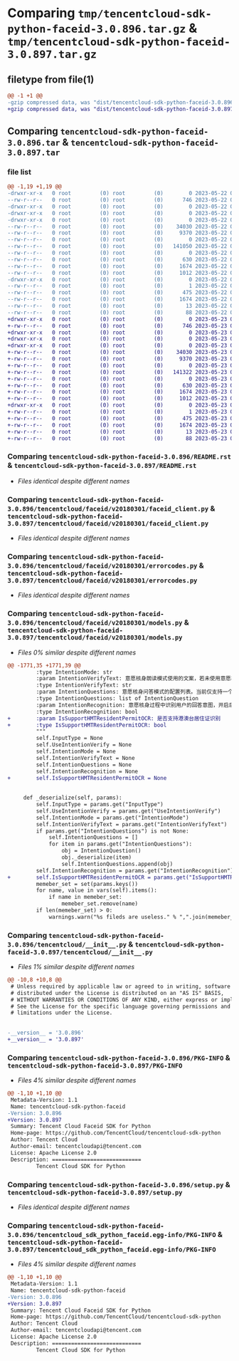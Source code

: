 # Comparing `tmp/tencentcloud-sdk-python-faceid-3.0.896.tar.gz` & `tmp/tencentcloud-sdk-python-faceid-3.0.897.tar.gz`

## filetype from file(1)

```diff
@@ -1 +1 @@
-gzip compressed data, was "dist/tencentcloud-sdk-python-faceid-3.0.896.tar", last modified: Mon May 22 00:23:19 2023, max compression
+gzip compressed data, was "dist/tencentcloud-sdk-python-faceid-3.0.897.tar", last modified: Tue May 23 02:22:48 2023, max compression
```

## Comparing `tencentcloud-sdk-python-faceid-3.0.896.tar` & `tencentcloud-sdk-python-faceid-3.0.897.tar`

### file list

```diff
@@ -1,19 +1,19 @@
-drwxr-xr-x   0 root         (0) root         (0)        0 2023-05-22 00:23:19.000000 tencentcloud-sdk-python-faceid-3.0.896/
--rw-r--r--   0 root         (0) root         (0)      746 2023-05-22 00:23:19.000000 tencentcloud-sdk-python-faceid-3.0.896/README.rst
-drwxr-xr-x   0 root         (0) root         (0)        0 2023-05-22 00:23:19.000000 tencentcloud-sdk-python-faceid-3.0.896/tencentcloud/
-drwxr-xr-x   0 root         (0) root         (0)        0 2023-05-22 00:23:19.000000 tencentcloud-sdk-python-faceid-3.0.896/tencentcloud/faceid/
-drwxr-xr-x   0 root         (0) root         (0)        0 2023-05-22 00:23:19.000000 tencentcloud-sdk-python-faceid-3.0.896/tencentcloud/faceid/v20180301/
--rw-r--r--   0 root         (0) root         (0)    34030 2023-05-22 00:23:19.000000 tencentcloud-sdk-python-faceid-3.0.896/tencentcloud/faceid/v20180301/faceid_client.py
--rw-r--r--   0 root         (0) root         (0)     9370 2023-05-22 00:23:19.000000 tencentcloud-sdk-python-faceid-3.0.896/tencentcloud/faceid/v20180301/errorcodes.py
--rw-r--r--   0 root         (0) root         (0)        0 2023-05-22 00:23:19.000000 tencentcloud-sdk-python-faceid-3.0.896/tencentcloud/faceid/v20180301/__init__.py
--rw-r--r--   0 root         (0) root         (0)   141050 2023-05-22 00:23:19.000000 tencentcloud-sdk-python-faceid-3.0.896/tencentcloud/faceid/v20180301/models.py
--rw-r--r--   0 root         (0) root         (0)        0 2023-05-22 00:23:19.000000 tencentcloud-sdk-python-faceid-3.0.896/tencentcloud/faceid/__init__.py
--rw-r--r--   0 root         (0) root         (0)      630 2023-05-22 00:23:19.000000 tencentcloud-sdk-python-faceid-3.0.896/tencentcloud/__init__.py
--rw-r--r--   0 root         (0) root         (0)     1674 2023-05-22 00:23:19.000000 tencentcloud-sdk-python-faceid-3.0.896/PKG-INFO
--rw-r--r--   0 root         (0) root         (0)     1012 2023-05-22 00:23:19.000000 tencentcloud-sdk-python-faceid-3.0.896/setup.py
-drwxr-xr-x   0 root         (0) root         (0)        0 2023-05-22 00:23:19.000000 tencentcloud-sdk-python-faceid-3.0.896/tencentcloud_sdk_python_faceid.egg-info/
--rw-r--r--   0 root         (0) root         (0)        1 2023-05-22 00:23:19.000000 tencentcloud-sdk-python-faceid-3.0.896/tencentcloud_sdk_python_faceid.egg-info/dependency_links.txt
--rw-r--r--   0 root         (0) root         (0)      475 2023-05-22 00:23:19.000000 tencentcloud-sdk-python-faceid-3.0.896/tencentcloud_sdk_python_faceid.egg-info/SOURCES.txt
--rw-r--r--   0 root         (0) root         (0)     1674 2023-05-22 00:23:19.000000 tencentcloud-sdk-python-faceid-3.0.896/tencentcloud_sdk_python_faceid.egg-info/PKG-INFO
--rw-r--r--   0 root         (0) root         (0)       13 2023-05-22 00:23:19.000000 tencentcloud-sdk-python-faceid-3.0.896/tencentcloud_sdk_python_faceid.egg-info/top_level.txt
--rw-r--r--   0 root         (0) root         (0)       88 2023-05-22 00:23:19.000000 tencentcloud-sdk-python-faceid-3.0.896/setup.cfg
+drwxr-xr-x   0 root         (0) root         (0)        0 2023-05-23 02:22:48.000000 tencentcloud-sdk-python-faceid-3.0.897/
+-rw-r--r--   0 root         (0) root         (0)      746 2023-05-23 02:22:48.000000 tencentcloud-sdk-python-faceid-3.0.897/README.rst
+drwxr-xr-x   0 root         (0) root         (0)        0 2023-05-23 02:22:48.000000 tencentcloud-sdk-python-faceid-3.0.897/tencentcloud/
+drwxr-xr-x   0 root         (0) root         (0)        0 2023-05-23 02:22:48.000000 tencentcloud-sdk-python-faceid-3.0.897/tencentcloud/faceid/
+drwxr-xr-x   0 root         (0) root         (0)        0 2023-05-23 02:22:48.000000 tencentcloud-sdk-python-faceid-3.0.897/tencentcloud/faceid/v20180301/
+-rw-r--r--   0 root         (0) root         (0)    34030 2023-05-23 02:22:48.000000 tencentcloud-sdk-python-faceid-3.0.897/tencentcloud/faceid/v20180301/faceid_client.py
+-rw-r--r--   0 root         (0) root         (0)     9370 2023-05-23 02:22:48.000000 tencentcloud-sdk-python-faceid-3.0.897/tencentcloud/faceid/v20180301/errorcodes.py
+-rw-r--r--   0 root         (0) root         (0)        0 2023-05-23 02:22:48.000000 tencentcloud-sdk-python-faceid-3.0.897/tencentcloud/faceid/v20180301/__init__.py
+-rw-r--r--   0 root         (0) root         (0)   141322 2023-05-23 02:22:48.000000 tencentcloud-sdk-python-faceid-3.0.897/tencentcloud/faceid/v20180301/models.py
+-rw-r--r--   0 root         (0) root         (0)        0 2023-05-23 02:22:48.000000 tencentcloud-sdk-python-faceid-3.0.897/tencentcloud/faceid/__init__.py
+-rw-r--r--   0 root         (0) root         (0)      630 2023-05-23 02:22:48.000000 tencentcloud-sdk-python-faceid-3.0.897/tencentcloud/__init__.py
+-rw-r--r--   0 root         (0) root         (0)     1674 2023-05-23 02:22:48.000000 tencentcloud-sdk-python-faceid-3.0.897/PKG-INFO
+-rw-r--r--   0 root         (0) root         (0)     1012 2023-05-23 02:22:48.000000 tencentcloud-sdk-python-faceid-3.0.897/setup.py
+drwxr-xr-x   0 root         (0) root         (0)        0 2023-05-23 02:22:48.000000 tencentcloud-sdk-python-faceid-3.0.897/tencentcloud_sdk_python_faceid.egg-info/
+-rw-r--r--   0 root         (0) root         (0)        1 2023-05-23 02:22:48.000000 tencentcloud-sdk-python-faceid-3.0.897/tencentcloud_sdk_python_faceid.egg-info/dependency_links.txt
+-rw-r--r--   0 root         (0) root         (0)      475 2023-05-23 02:22:48.000000 tencentcloud-sdk-python-faceid-3.0.897/tencentcloud_sdk_python_faceid.egg-info/SOURCES.txt
+-rw-r--r--   0 root         (0) root         (0)     1674 2023-05-23 02:22:48.000000 tencentcloud-sdk-python-faceid-3.0.897/tencentcloud_sdk_python_faceid.egg-info/PKG-INFO
+-rw-r--r--   0 root         (0) root         (0)       13 2023-05-23 02:22:48.000000 tencentcloud-sdk-python-faceid-3.0.897/tencentcloud_sdk_python_faceid.egg-info/top_level.txt
+-rw-r--r--   0 root         (0) root         (0)       88 2023-05-23 02:22:48.000000 tencentcloud-sdk-python-faceid-3.0.897/setup.cfg
```

### Comparing `tencentcloud-sdk-python-faceid-3.0.896/README.rst` & `tencentcloud-sdk-python-faceid-3.0.897/README.rst`

 * *Files identical despite different names*

### Comparing `tencentcloud-sdk-python-faceid-3.0.896/tencentcloud/faceid/v20180301/faceid_client.py` & `tencentcloud-sdk-python-faceid-3.0.897/tencentcloud/faceid/v20180301/faceid_client.py`

 * *Files identical despite different names*

### Comparing `tencentcloud-sdk-python-faceid-3.0.896/tencentcloud/faceid/v20180301/errorcodes.py` & `tencentcloud-sdk-python-faceid-3.0.897/tencentcloud/faceid/v20180301/errorcodes.py`

 * *Files identical despite different names*

### Comparing `tencentcloud-sdk-python-faceid-3.0.896/tencentcloud/faceid/v20180301/models.py` & `tencentcloud-sdk-python-faceid-3.0.897/tencentcloud/faceid/v20180301/models.py`

 * *Files 0% similar despite different names*

```diff
@@ -1771,35 +1771,39 @@
         :type IntentionMode: str
         :param IntentionVerifyText: 意愿核身朗读模式使用的文案，若未使用意愿核身朗读功能，该字段无需传入。默认为空，最长可接受120的字符串长度。
         :type IntentionVerifyText: str
         :param IntentionQuestions: 意愿核身问答模式的配置列表。当前仅支持一个问答。
         :type IntentionQuestions: list of IntentionQuestion
         :param IntentionRecognition: 意愿核身过程中识别用户的回答意图，开启后除了IntentionQuestions的Answers列表中的标准回答会通过，近似意图的回答也会通过，默认不开启。
         :type IntentionRecognition: bool
+        :param IsSupportHMTResidentPermitOCR: 是否支持港澳台居住证识别
+        :type IsSupportHMTResidentPermitOCR: bool
         """
         self.InputType = None
         self.UseIntentionVerify = None
         self.IntentionMode = None
         self.IntentionVerifyText = None
         self.IntentionQuestions = None
         self.IntentionRecognition = None
+        self.IsSupportHMTResidentPermitOCR = None
 
 
     def _deserialize(self, params):
         self.InputType = params.get("InputType")
         self.UseIntentionVerify = params.get("UseIntentionVerify")
         self.IntentionMode = params.get("IntentionMode")
         self.IntentionVerifyText = params.get("IntentionVerifyText")
         if params.get("IntentionQuestions") is not None:
             self.IntentionQuestions = []
             for item in params.get("IntentionQuestions"):
                 obj = IntentionQuestion()
                 obj._deserialize(item)
                 self.IntentionQuestions.append(obj)
         self.IntentionRecognition = params.get("IntentionRecognition")
+        self.IsSupportHMTResidentPermitOCR = params.get("IsSupportHMTResidentPermitOCR")
         memeber_set = set(params.keys())
         for name, value in vars(self).items():
             if name in memeber_set:
                 memeber_set.remove(name)
         if len(memeber_set) > 0:
             warnings.warn("%s fileds are useless." % ",".join(memeber_set))
```

### Comparing `tencentcloud-sdk-python-faceid-3.0.896/tencentcloud/__init__.py` & `tencentcloud-sdk-python-faceid-3.0.897/tencentcloud/__init__.py`

 * *Files 1% similar despite different names*

```diff
@@ -10,8 +10,8 @@
 # Unless required by applicable law or agreed to in writing, software
 # distributed under the License is distributed on an "AS IS" BASIS,
 # WITHOUT WARRANTIES OR CONDITIONS OF ANY KIND, either express or implied.
 # See the License for the specific language governing permissions and
 # limitations under the License.
 
 
-__version__ = '3.0.896'
+__version__ = '3.0.897'
```

### Comparing `tencentcloud-sdk-python-faceid-3.0.896/PKG-INFO` & `tencentcloud-sdk-python-faceid-3.0.897/PKG-INFO`

 * *Files 4% similar despite different names*

```diff
@@ -1,10 +1,10 @@
 Metadata-Version: 1.1
 Name: tencentcloud-sdk-python-faceid
-Version: 3.0.896
+Version: 3.0.897
 Summary: Tencent Cloud Faceid SDK for Python
 Home-page: https://github.com/TencentCloud/tencentcloud-sdk-python
 Author: Tencent Cloud
 Author-email: tencentcloudapi@tencent.com
 License: Apache License 2.0
 Description: ============================
         Tencent Cloud SDK for Python
```

### Comparing `tencentcloud-sdk-python-faceid-3.0.896/setup.py` & `tencentcloud-sdk-python-faceid-3.0.897/setup.py`

 * *Files identical despite different names*

### Comparing `tencentcloud-sdk-python-faceid-3.0.896/tencentcloud_sdk_python_faceid.egg-info/PKG-INFO` & `tencentcloud-sdk-python-faceid-3.0.897/tencentcloud_sdk_python_faceid.egg-info/PKG-INFO`

 * *Files 4% similar despite different names*

```diff
@@ -1,10 +1,10 @@
 Metadata-Version: 1.1
 Name: tencentcloud-sdk-python-faceid
-Version: 3.0.896
+Version: 3.0.897
 Summary: Tencent Cloud Faceid SDK for Python
 Home-page: https://github.com/TencentCloud/tencentcloud-sdk-python
 Author: Tencent Cloud
 Author-email: tencentcloudapi@tencent.com
 License: Apache License 2.0
 Description: ============================
         Tencent Cloud SDK for Python
```

